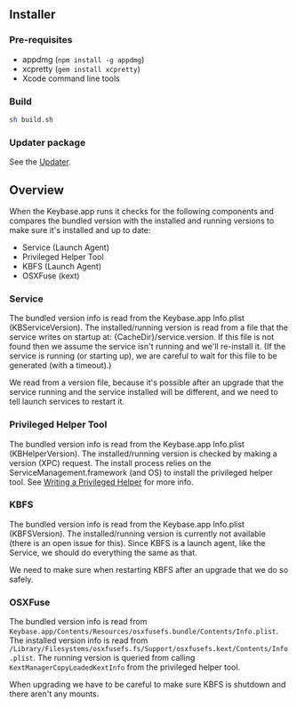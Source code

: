 ## Installer

### Pre-requisites

 * appdmg (`npm install -g appdmg`)
 * xcpretty (`gem install xcpretty`)
 * Xcode command line tools

### Build

```sh
sh build.sh
```

### Updater package

See the [Updater](https://github.com/keybase/client/tree/master/osx/Install/Updater/README.md).

## Overview

When the Keybase.app runs it checks for the following components and compares the bundled version with the installed and running versions to make sure it's installed and up to date:

- Service (Launch Agent)
- Privileged Helper Tool
- KBFS (Launch Agent)
- OSXFuse (kext)

### Service

The bundled version info is read from the Keybase.app Info.plist (KBServiceVersion). The installed/running version is read from a file that the service writes on startup at: {CacheDir}/service.version. If this file is not found then we assume the service isn't running and we'll re-install it. (If the service is running (or starting up), we are careful to wait for this file to be generated (with a timeout).)

We read from a version file, because it's possible after an upgrade that the service running and the service installed will be different, and we need to tell launch services to restart it.

### Privileged Helper Tool 

The bundled version info is read from the Keybase.app Info.plist (KBHelperVersion). The installed/running version is checked by making a version (XPC) request. The install process relies on the ServiceManagement.framework (and OS) to install the privileged helper tool. See [Writing a Privileged Helper](https://developer.apple.com/library/mac/documentation/Security/Conceptual/SecureCodingGuide/Articles/AccessControl.html#//apple_ref/doc/uid/TP40002589-SW2) for more info.

### KBFS

The bundled version info is read from the Keybase.app Info.plist (KBFSVersion). The installed/running version is currently not available (there is an open issue for this). Since KBFS is a launch agent, like the Service, we should do everything the same as that.

We need to make sure when restarting KBFS after an upgrade that we do so safely.

### OSXFuse

The bundled version info is read from `Keybase.app/Contents/Resources/osxfusefs.bundle/Contents/Info.plist`.
The installed version info is read from `/Library/Filesystems/osxfusefs.fs/Support/osxfusefs.kext/Contents/Info.plist`.
The running version is queried from calling `KextManagerCopyLoadedKextInfo` from the privileged helper tool.

When upgrading we have to be careful to make sure KBFS is shutdown and there aren't any mounts.

